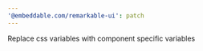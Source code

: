 ```yaml
---
'@embeddable.com/remarkable-ui': patch
---
```


Replace css variables with component specific variables
